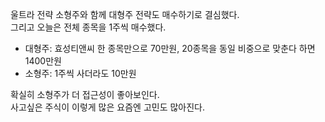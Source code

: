 울트라 전략 소형주와 함께 대형주 전략도 매수하기로 결심했다.<br>
그리고 오늘은 전체 종목을 1주씩 매수했다.

- 대형주: 효성티앤씨 한 종목만으로 70만원, 20종목을 동일 비중으로 맞춘다 하면 1400만원
- 소형주: 1주씩 사더라도 10만원

확실히 소형주가 더 접근성이 좋아보인다.<br>
사고싶은 주식이 이렇게 많은 요즘엔 고민도 많아진다.